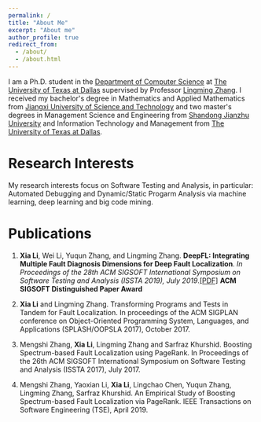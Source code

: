 ```yaml
---
permalink: /
title: "About Me"
excerpt: "About me"
author_profile: true
redirect_from: 
  - /about/
  - /about.html
---
```

I am a Ph.D. student in the [Department of Computer Science](http://cs.utdallas.edu/) at [The University of Texas at Dallas](https://www.utdallas.edu/) supervised by Professor [Lingming Zhang](https://personal.utdallas.edu/~lxz144130/). I received my bachelor's degree in Mathematics and Applied Mathematics from [Jiangxi University of Science and Technology](http://e.jxust.edu.cn/) and two master's degrees in Management Science and Engineering from [Shandong Jianzhu University](https://xwzx2016.sdjzu.edu.cn/english/) and Information Technology and Management from [The University of Texas at Dallas](https://www.utdallas.edu/).

Research Interests
======
My research interests focus on Software Testing and Analysis, in particular: Automated Debugging and Dynamic/Static Progarm Analysis via machine learning, deep learning and big code mining.

Publications
======
1. **Xia Li**, Wei Li, Yuqun Zhang, and Lingming Zhang. **DeepFL: Integrating Multiple Fault Diagnosis Dimensions for Deep Fault Localization**. *In Proceedings of the 28th ACM SIGSOFT International Symposium on Software Testing and Analysis (ISSTA 2019), July 2019*.[[PDF]](https://lx0704.github.io/files/paper1.pdf) **ACM SIGSOFT Distinguished Paper Award**

2. **Xia Li** and Lingming Zhang. Transforming Programs and Tests in Tandem for Fault Localization. In proceedings of the ACM SIGPLAN conference on Object-Oriented Programming System, Languages, and Applications (SPLASH/OOPSLA 2017), October 2017.

3. Mengshi Zhang, **Xia Li**, Lingming Zhang and Sarfraz Khurshid. Boosting Spectrum-based Fault Localization using PageRank. In Proceedings of the 26th ACM SIGSOFT International Symposium on Software Testing and Analysis (ISSTA 2017), July 2017. 

4. Mengshi Zhang, Yaoxian Li, **Xia Li**, Lingchao Chen, Yuqun Zhang, Lingming Zhang, Sarfraz Khurshid. An Empirical Study of Boosting Spectrum-based Fault Localization via PageRank. IEEE Transactions on Software Engineering (TSE), April 2019.


